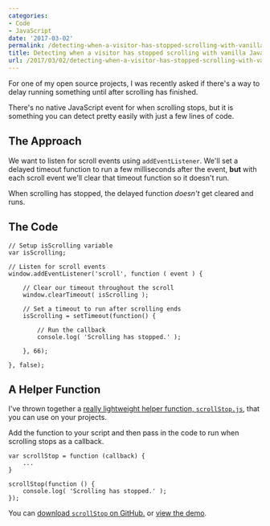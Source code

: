 ```yaml
---
categories:
- Code
- JavaScript
date: '2017-03-02'
permalink: /detecting-when-a-visitor-has-stopped-scrolling-with-vanilla-javascript/
title: Detecting when a visitor has stopped scrolling with vanilla JavaScript
url: /2017/03/02/detecting-when-a-visitor-has-stopped-scrolling-with-vanilla-javascript
---
```


For one of my open source projects, I was recently asked if there's a way to delay running something until after scrolling has finished.

There's no native JavaScript event for when scrolling stops, but it is something you can detect pretty easily with just a few lines of code.

## The Approach

We want to listen for scroll events using `addEventListener`. We'll set a delayed timeout function to run a few milliseconds after the event, **but** with each scroll event we'll clear that timeout function so it doesn't run.

When scrolling has stopped, the delayed function *doesn't* get cleared and runs.

## The Code

```lang-javascript
// Setup isScrolling variable
var isScrolling;

// Listen for scroll events
window.addEventListener('scroll', function ( event ) {

	// Clear our timeout throughout the scroll
	window.clearTimeout( isScrolling );

	// Set a timeout to run after scrolling ends
	isScrolling = setTimeout(function() {

		// Run the callback
		console.log( 'Scrolling has stopped.' );

	}, 66);

}, false);
```

## A Helper Function

I've thrown together a [really lightweight helper function, `scrollStop.js`](https://github.com/cferdinandi/scrollStop), that you can use on your projects.

Add the function to your script and then pass in the code to run when scrolling stops as a callback.

```lang-javascript
var scrollStop = function (callback) {
    ...
}

scrollStop(function () {
    console.log( 'Scrolling has stopped.' );
});
```

You can [download `scrollStop` on GitHub.](https://github.com/cferdinandi/scrollStop) or [view the demo](https://cferdinandi.github.io/scrollStop/).
